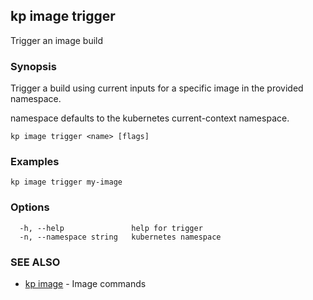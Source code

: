 ## kp image trigger

Trigger an image build

### Synopsis

Trigger a build using current inputs for a specific image in the provided namespace.

namespace defaults to the kubernetes current-context namespace.

```
kp image trigger <name> [flags]
```

### Examples

```
kp image trigger my-image
```

### Options

```
  -h, --help               help for trigger
  -n, --namespace string   kubernetes namespace
```

### SEE ALSO

* [kp image](kp_image.md)	 - Image commands

